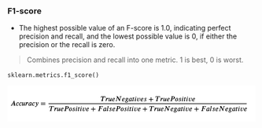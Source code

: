 ### F1-score
* The highest possible value of an F-score is 1.0, indicating perfect precision and recall, and the lowest possible value is 0, if either the precision or the recall is zero.
> Combines precision and recall into one metric. 1 is best, 0 is worst.

```
sklearn.metrics.f1_score()
```

<p align='center'>
    <img src='https://github.com/CrispenGari/Keras-API/blob/main/04_Evaluation_Methods/01_Accuracy/1_sVuthxNoz09nzzJTDN1rww.png' />
</p>
